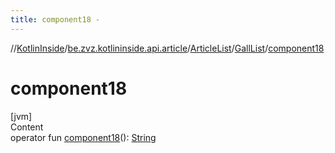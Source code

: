 ```yaml
---
title: component18 -
---
```

//[KotlinInside](../../../index.md)/[be.zvz.kotlininside.api.article](../../index.md)/[ArticleList](../index.md)/[GallList](index.md)/[component18](component18.md)



# component18  
[jvm]  
Content  
operator fun [component18](component18.md)(): [String](https://kotlinlang.org/api/latest/jvm/stdlib/kotlin/-string/index.html)  



